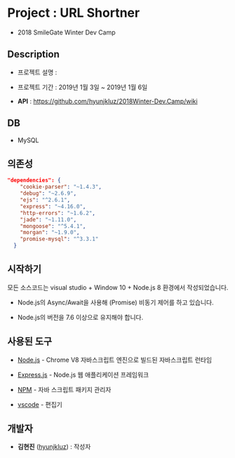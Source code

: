 # Project : URL Shortner

* 2018 SmileGate Winter Dev Camp



## Description

* 프로젝트 설명 : 

* 프로젝트 기간 : 2019년 1월 3일 ~ 2019년 1월 6일

* **API** : https://github.com/hyunjkluz/2018Winter-Dev.Camp/wiki


## DB
* MySQL


## 의존성

```json
"dependencies": {
    "cookie-parser": "~1.4.3",
    "debug": "~2.6.9",
    "ejs": "^2.6.1",
    "express": "~4.16.0",
    "http-errors": "~1.6.2",
    "jade": "~1.11.0",
    "mongoose": "^5.4.1",
    "morgan": "~1.9.0",
    "promise-mysql": "^3.3.1"
  }

```


## 시작하기

모든 소스코드는 visual studio + Window 10 + Node.js 8 환경에서 작성되었습니다.

* Node.js의 Async/Await을 사용해 (Promise) 비동기 제어를 하고 있습니다.

* Node.js의 버전을 7.6 이상으로 유지해야 합니다.


## 사용된 도구

* [Node.js](https://nodejs.org/ko/) - Chrome V8 자바스크립트 엔진으로 빌드된 자바스크립트 런타임

* [Express.js](http://expressjs.com/ko/) - Node.js 웹 애플리케이션 프레임워크

* [NPM](https://rometools.github.io/rome/) - 자바 스크립트 패키지 관리자

* [vscode](https://code.visualstudio.com/) - 편집기



## 개발자

*  **김현진** ([hyunjkluz](https://github.com/hyunjkluz)) : 작성자

